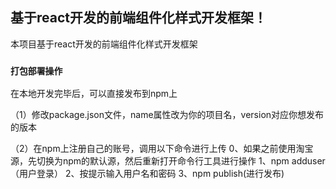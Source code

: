 ## 基于react开发的前端组件化样式开发框架！

本项目基于react开发的前端组件化样式开发框架




### `打包部署操作`
 
 在本地开发完毕后，可以直接发布到npm上

 （1）修改package.json文件，name属性改为你的项目名，version对应你想发布的版本
 
 （2）在npm上注册自己的账号，调用以下命令进行上传
     0、如果之前使用淘宝源，先切换为npm的默认源，然后重新打开命令行工具进行操作
     1、npm adduser（用户登录）
     2、按提示输入用户名和密码
     3、npm publish(进行发布)



